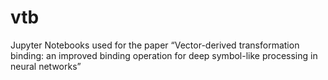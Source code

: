 # vtb
Jupyter Notebooks used for the paper “Vector-derived transformation binding: an improved binding operation for deep symbol-like processing in neural networks”
